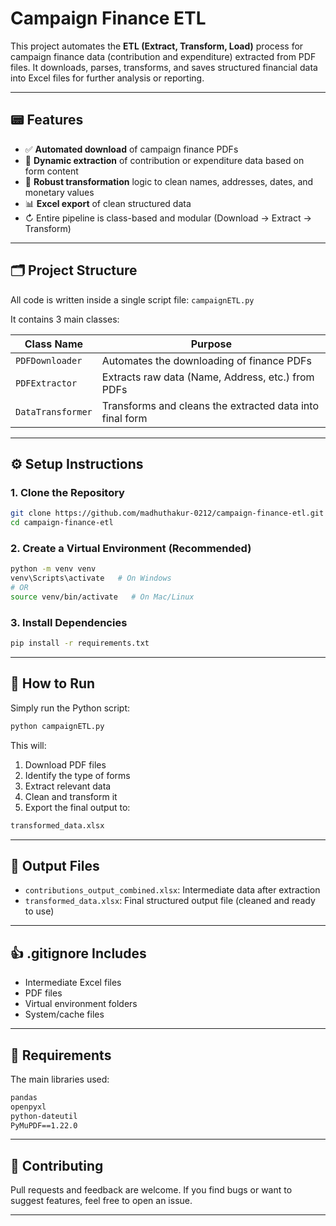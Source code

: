 # Campaign Finance ETL

This project automates the **ETL (Extract, Transform, Load)** process for campaign finance data (contribution and expenditure) extracted from PDF files. It downloads, parses, transforms, and saves structured financial data into Excel files for further analysis or reporting.

---

## 📟 Features

* ✅ **Automated download** of campaign finance PDFs
* 📄 **Dynamic extraction** of contribution or expenditure data based on form content
* 🧹 **Robust transformation** logic to clean names, addresses, dates, and monetary values
* 📊 **Excel export** of clean structured data
* ↻ Entire pipeline is class-based and modular (Download → Extract → Transform)

---

## 🗂️ Project Structure

All code is written inside a single script file:
`campaignETL.py`

It contains 3 main classes:

| Class Name        | Purpose                                                  |
| ----------------- | -------------------------------------------------------- |
| `PDFDownloader`   | Automates the downloading of finance PDFs                |
| `PDFExtractor`    | Extracts raw data (Name, Address, etc.) from PDFs        |
| `DataTransformer` | Transforms and cleans the extracted data into final form |

---

## ⚙️ Setup Instructions

### 1. Clone the Repository

```bash
git clone https://github.com/madhuthakur-0212/campaign-finance-etl.git
cd campaign-finance-etl
```

### 2. Create a Virtual Environment (Recommended)

```bash
python -m venv venv
venv\Scripts\activate   # On Windows
# OR
source venv/bin/activate   # On Mac/Linux
```

### 3. Install Dependencies

```bash
pip install -r requirements.txt
```

---

## 🚀 How to Run

Simply run the Python script:

```bash
python campaignETL.py
```

This will:

1. Download PDF files
2. Identify the type of forms
3. Extract relevant data
4. Clean and transform it
5. Export the final output to:

```bash
transformed_data.xlsx
```

---

## 📁 Output Files

* `contributions_output_combined.xlsx`: Intermediate data after extraction
* `transformed_data.xlsx`: Final structured output file (cleaned and ready to use)

---

## 👍 .gitignore Includes

* Intermediate Excel files
* PDF files
* Virtual environment folders
* System/cache files

---

## 📌 Requirements

The main libraries used:

```txt
pandas
openpyxl
python-dateutil
PyMuPDF==1.22.0
```

---

## 🤝 Contributing

Pull requests and feedback are welcome. If you find bugs or want to suggest features, feel free to open an issue.

---


